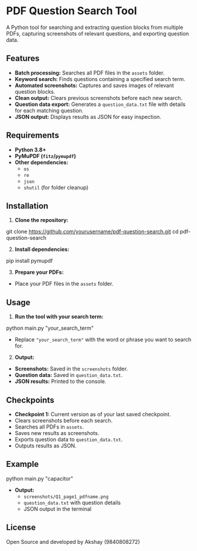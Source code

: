 # PDF Question Search Tool

A Python tool for searching and extracting question blocks from multiple PDFs, capturing screenshots of relevant questions, and exporting question data.

## Features

- **Batch processing:** Searches all PDF files in the `assets` folder.
- **Keyword search:** Finds questions containing a specified search term.
- **Automated screenshots:** Captures and saves images of relevant question blocks.
- **Clean output:** Clears previous screenshots before each new search.
- **Question data export:** Generates a `question_data.txt` file with details for each matching question.
- **JSON output:** Displays results as JSON for easy inspection.

## Requirements

- **Python 3.8+**
- **PyMuPDF (`fitz`/`pymupdf`)**
- **Other dependencies:**  
  - `os`
  - `re`
  - `json`
  - `shutil` (for folder cleanup)

## Installation

1. **Clone the repository:**

git clone https://github.com/yourusername/pdf-question-search.git
cd pdf-question-search


2. **Install dependencies:**

pip install pymupdf


3. **Prepare your PDFs:**
- Place your PDF files in the `assets` folder.

## Usage

1. **Run the tool with your search term:**

python main.py "your_search_term"

- Replace `"your_search_term"` with the word or phrase you want to search for.

2. **Output:**
- **Screenshots:** Saved in the `screenshots` folder.
- **Question data:** Saved in `question_data.txt`.
- **JSON results:** Printed to the console.

## Checkpoints

- **Checkpoint 1:** Current version as of your last saved checkpoint.  
- Clears screenshots before each search.
- Searches all PDFs in `assets`.
- Saves new results as screenshots.
- Exports question data to `question_data.txt`.
- Outputs results as JSON.

## Example

python main.py "capacitor"

- **Output:**  
  - `screenshots/Q1_page1_pdfname.png`
  - `question_data.txt` with question details
  - JSON output in the terminal

## License

Open Source and developed by Akshay (9840808272)
